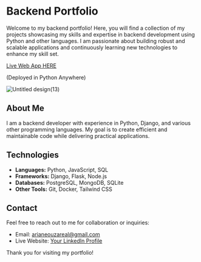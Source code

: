 # Backend Portfolio

Welcome to my backend portfolio! Here, you will find a collection of my projects showcasing my skills and expertise in backend development using Python and other languages. I am passionate about building robust and scalable applications and continuously learning new technologies to enhance my skill set.



[Live Web App HERE](https://arianedev.pythonanywhere.com/)


(Deployed in Python Anywhere)


![Untitled design(13)](https://github.com/user-attachments/assets/d4bff66f-b4eb-4e07-bfc6-443039d20416)

## About Me
I am a backend developer with experience in Python, Django, and various other programming languages. My goal is to create efficient and maintainable code while delivering practical applications.

## Technologies
- **Languages:** Python, JavaScript, SQL
- **Frameworks:** Django, Flask, Node.js
- **Databases:** PostgreSQL, MongoDB, SQLite
- **Other Tools:** Git, Docker, Tailwind CSS


## Contact
Feel free to reach out to me for collaboration or inquiries:
- Email: arianeouzareal@gmail.com
- Live Website: [Your LinkedIn Profile](https://www.linkedin.com/in/yourprofile)

Thank you for visiting my portfolio!
